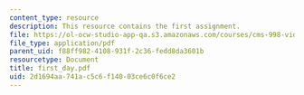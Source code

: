 ```yaml
---
content_type: resource
description: This resource contains the first assignment.
file: https://ol-ocw-studio-app-qa.s3.amazonaws.com/courses/cms-998-videogame-theory-and-analysis-fall-2006/2d1694aa741ac5c6f14003ce6c0f6ce2_first_day.pdf
file_type: application/pdf
parent_uid: f88ff982-4108-931f-2c36-fedd8da3601b
resourcetype: Document
title: first_day.pdf
uid: 2d1694aa-741a-c5c6-f140-03ce6c0f6ce2
---
```

